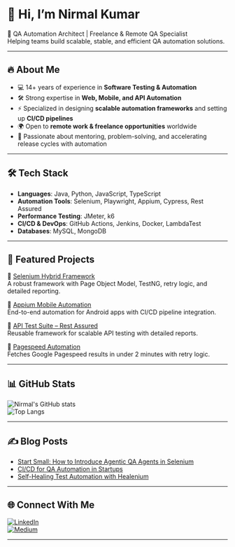 # 👋 Hi, I’m Nirmal Kumar  

🚀 QA Automation Architect | Freelance & Remote QA Specialist  
Helping teams build scalable, stable, and efficient QA automation solutions.  

---

## 🔥 About Me  
- 💻 14+ years of experience in **Software Testing & Automation**  
- 🛠️ Strong expertise in **Web, Mobile, and API Automation**  
- ⚡ Specialized in designing **scalable automation frameworks** and setting up **CI/CD pipelines**  
- 🌍 Open to **remote work & freelance opportunities** worldwide  
- 🎯 Passionate about mentoring, problem-solving, and accelerating release cycles with automation  

---

## 🛠️ Tech Stack  
- **Languages**: Java, Python, JavaScript, TypeScript  
- **Automation Tools**: Selenium, Playwright, Appium, Cypress, Rest Assured  
- **Performance Testing**: JMeter, k6  
- **CI/CD & DevOps**: GitHub Actions, Jenkins, Docker, LambdaTest  
- **Databases**: MySQL, MongoDB  

---

## 🚀 Featured Projects  

🔹 [Selenium Hybrid Framework](https://github.com/yourrepo)  
A robust framework with Page Object Model, TestNG, retry logic, and detailed reporting.  

🔹 [Appium Mobile Automation](https://github.com/yourrepo)  
End-to-end automation for Android apps with CI/CD pipeline integration.  

🔹 [API Test Suite – Rest Assured](https://github.com/yourrepo)  
Reusable framework for scalable API testing with detailed reports.  

🔹 [Pagespeed Automation](https://github.com/yourrepo)  
Fetches Google Pagespeed results in under 2 minutes with retry logic.  

---

## 📊 GitHub Stats  

![Nirmal's GitHub stats](https://github-readme-stats.vercel.app/api?username=nirmalkumarbv&show_icons=true&theme=radical)  
![Top Langs](https://github-readme-stats.vercel.app/api/top-langs/?username=nirmalkumarbv&layout=compact&theme=radical)  

---

## ✍️ Blog Posts  

- [Start Small: How to Introduce Agentic QA Agents in Selenium](https://medium.com/@yourid/start-small-agentic-qa)  
- [CI/CD for QA Automation in Startups](https://medium.com/@yourid/ci-cd-for-qa-automation)  
- [Self-Healing Test Automation with Healenium](https://medium.com/@yourid/self-healing-test-automation)  

---

## 🌐 Connect With Me  

[![LinkedIn](https://img.shields.io/badge/LinkedIn-Profile-blue)](https://linkedin.com/in/YOURPROFILE)  
[![Medium](https://img.shields.io/badge/Medium-Blogs-black)](https://medium.com/@yourid)  

---
